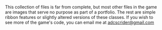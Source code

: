 This collection of files is far from complete, but most other files in the game are images that serve no purpose as part of a portfolio. The rest are simple ribbon features or slightly altered versions of these classes. If you wish to see more of the game's code, you can email me at adcscrider@gmail.com
